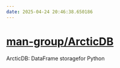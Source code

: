 ```yaml
---
date: 2025-04-24 20:46:38.650186
---
```


# [man-group/ArcticDB](https://github.com/man-group/ArcticDB)

ArcticDB: DataFrame storagefor Python